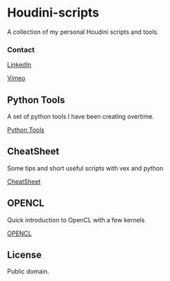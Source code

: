 # Houdini-scripts
A collection of my personal Houdini scripts and tools.

### Contact
 
 [LinkedIn](https://www.linkedin.com/in/jose-gonzalezvfx/)
 
 [Vimeo](https://vimeo.com/josezalez)
 
## Python Tools
A set of python tools I have been creating overtime.

 [Python Tools](https://github.com/JoseZalez/Houdini-scripts/blob/master/PythonTools.md)

## CheatSheet
Some tips and short useful scripts with vex and python

 [CheatSheet](https://github.com/JoseZalez/Houdini-scripts/blob/master/CheatSheet.md)

## OPENCL
Quick introduction to OpenCL with a few kernels 
 
 [OPENCL](https://github.com/JoseZalez/Houdini-scripts/blob/master/OPENCL.md)
 
 
## License

Public domain.
